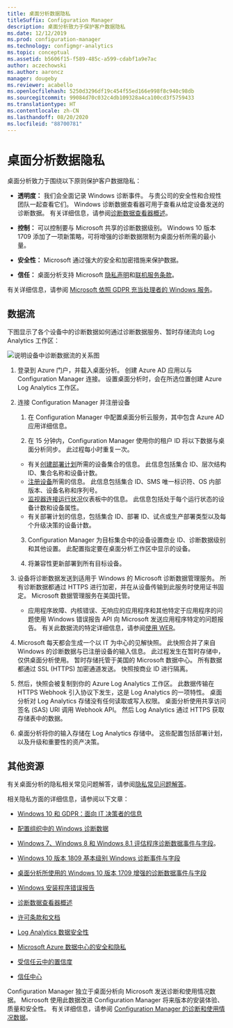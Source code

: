```yaml
---
title: 桌面分析数据隐私
titleSuffix: Configuration Manager
description: 桌面分析致力于保护客户数据隐私
ms.date: 12/12/2019
ms.prod: configuration-manager
ms.technology: configmgr-analytics
ms.topic: conceptual
ms.assetid: b5606f15-f589-485c-a599-cdabf1a9e7ac
author: aczechowski
ms.author: aaroncz
manager: dougeby
ms.reviewer: acabello
ms.openlocfilehash: 5250d3296df19c454f55ed166e998f8c940c98db
ms.sourcegitcommit: 99084d70c032c4db109328a4ca100cd3f5759433
ms.translationtype: HT
ms.contentlocale: zh-CN
ms.lasthandoff: 08/20/2020
ms.locfileid: "88700781"
---
```

# <a name="desktop-analytics-data-privacy"></a>桌面分析数据隐私

桌面分析致力于围绕以下原则保护客户数据隐私：

- **透明度：** 我们会全面记录 Windows 诊断事件。 与贵公司的安全性和合规性团队一起查看它们。 Windows 诊断数据查看器可用于查看从给定设备发送的诊断数据。 有关详细信息，请参阅[诊断数据查看器概述](/windows/configuration/diagnostic-data-viewer-overview)。  

- **控制：** 可以控制要与 Microsoft 共享的诊断数据级别。 Windows 10 版本 1709 添加了一项新策略，可将增强的诊断数据限制为桌面分析所需的最小量。  

- **安全性：** Microsoft 通过强大的安全和加密措施来保护数据。  

- **信任：** 桌面分析支持 Microsoft [隐私声明](https://privacy.microsoft.com/privacystatement)和[联机服务条款](https://www.microsoftvolumelicensing.com/DocumentSearch.aspx?Mode=3&DocumentTypeId=46)。  

有关详细信息，请参阅 [Microsoft 依照 GDPR 充当处理者的 Windows 服务](/windows/privacy/gdpr-it-guidance#windows-services-where-microsoft-is-the-processor-under-the-gdpr)。<!-- 5353168 -->

## <a name="data-flow"></a>数据流

下图显示了各个设备中的诊断数据如何通过诊断数据服务、暂时存储流向 Log Analytics 工作区：

![说明设备中诊断数据流的关系图](media/da-data-flow.png)

1. 登录到 Azure 门户，并载入桌面分析。 创建 Azure AD 应用以与 Configuration Manager 连接。 设置桌面分析时，会在所选位置创建 Azure Log Analytics 工作区。  

2. 连接 Configuration Manager 并注册设备  

    1. 在 Configuration Manager 中配置桌面分析云服务，其中包含 Azure AD 应用详细信息。  

    2. 在 15 分钟内，Configuration Manager 使用你的租户 ID 将以下数据与桌面分析同步。 此过程每小时重复一次。

      - 有关[创建部署计划](create-deployment-plans.md)所需的设备集合的信息。 此信息包括集合 ID、层次结构 ID、集合名称和设备计数。 
      - [注册设备](enroll-devices.md)所需的信息。 此信息包括集合 ID、SMS 唯一标识符、OS 内部版本、设备名称和序列号。
      - [监视器连接运行状况](monitor-connection-health.md)仪表板中的信息。 此信息包括处于每个运行状态的设备计数和设备属性。
      - 有关部署计划的信息，包括集合 ID、部署 ID、试点或生产部署类型以及每个升级决策的设备计数。

    3. Configuration Manager 为目标集合中的设备设置商业 ID、诊断数据级别和其他设置。 此配置指定要在桌面分析工作区中显示的设备。  

    4. 将兼容性更新部署到所有目标设备。  

3. 设备将诊断数据发送到适用于 Windows 的 Microsoft 诊断数据管理服务。 所有诊断数据都通过 HTTPS 进行加密，并在从设备传输到此服务时使用证书固定。 Microsoft 数据管理服务在美国托管。

      - 应用程序故障、内核错误、无响应的应用程序和其他特定于应用程序的问题使用 Windows 错误报告 API 向 Microsoft 发送应用程序特定的问题报告。 有关此数据流的特定详细信息，请参阅[使用 WER](/windows/win32/wer/using-wer)。
      
4. Microsoft 每天都会生成一个以 IT 为中心的见解快照。 此快照合并了来自 Windows 的诊断数据与已注册设备的输入信息。 此过程发生在暂时存储中，仅供桌面分析使用。 暂时存储托管于美国的 Microsoft 数据中心。 所有数据都通过 SSL (HTTPS) 加密通道发送。 快照按商业 ID 进行隔离。  

5. 然后，快照会被复制到你的 Azure Log Analytics 工作区。 此数据传输在 HTTPS Webhook 引入协议下发生，这是 Log Analytics 的一项特性。 桌面分析对 Log Analytics 存储没有任何读取或写入权限。 桌面分析使用共享访问签名 (SAS) URI 调用 Webhook API。 然后 Log Analytics 通过 HTTPS 获取存储表中的数据。

6. 桌面分析将你的输入存储在 Log Analytics 存储中。 这些配置包括部署计划，以及升级和重要性的资产决策。  

## <a name="other-resources"></a>其他资源

有关桌面分析的隐私相关常见问题解答，请参阅[隐私常见问题解答](faq.md#privacy)。

相关隐私方面的详细信息，请参阅以下文章：

- [Windows 10 和 GDPR：面向 IT 决策者的信息](/windows/privacy/gdpr-it-guidance)  

- [配置组织中的 Windows 诊断数据](/windows/privacy/configure-windows-diagnostic-data-in-your-organization)  

- [Windows 7、Windows 8 和 Windows 8.1 评估程序诊断数据事件与字段](/previous-versions/windows/it-pro/windows-8.1-and-8/appraiser-diagnostic-data-events-and-fields)。  

- [Windows 10 版本 1809 基本级别 Windows 诊断事件与字段](/windows/privacy/basic-level-windows-diagnostic-events-and-fields-1809)  

- [桌面分析所使用的 Windows 10 版本 1709 增强的诊断数据事件与字段](/windows/privacy/enhanced-diagnostic-data-windows-analytics-events-and-fields)  

- [Windows 安装程序错误报告](/windows/deployment/upgrade/windows-error-reporting)

- [诊断数据查看器概述](/windows/privacy/diagnostic-data-viewer-overview)  

- [许可条款和文档](https://www.microsoftvolumelicensing.com/DocumentSearch.aspx?Mode=3&DocumentTypeId=31)  

- [Log Analytics 数据安全性](/azure/azure-monitor/platform/data-security)

- [Microsoft Azure 数据中心的安全和隐私](https://azure.microsoft.com/global-infrastructure/)  

- [受信任云中的置信度](https://azure.microsoft.com/overview/trusted-cloud/)  

- [信任中心](https://www.microsoft.com/trustcenter)  

Configuration Manager 独立于桌面分析向 Microsoft 发送诊断和使用情况数据。 Microsoft 使用此数据改进 Configuration Manager 将来版本的安装体验、质量和安全性。 有关详细信息，请参阅 [Configuration Manager 的诊断和使用情况数据](../core/plan-design/diagnostics/diagnostics-and-usage-data.md)。